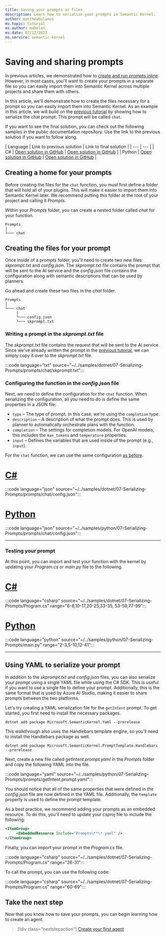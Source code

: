 ```yaml
---
title: Saving your prompts as files
description: Learn how to serialize your prompts in Semantic Kernel.
author: matthewbolanos
ms.topic: tutorial
ms.author: mabolan
ms.date: 07/12/2023
ms.service: semantic-kernel
---
```


# Saving and sharing prompts

In previous articles, we demonstrated how to [create and run prompts inline](./templatizing-prompts.md). However, in most cases, you'll want to create your prompts in a separate file so you can easily import them into Semantic Kernel across multiple projects and share them with others.

In this article, we'll demonstrate how to create the files necessary for a prompt so you can easily import them into Semantic Kernel. As an example in this article, we will build on the [previous tutorial](./templatizing-prompts.md) by showing how to serialize the chat prompt. This prompt will be called `chat`.

If you want to see the final solution, you can check out the following samples in the public documentation repository. Use the link to the previous solution if you want to follow along.

| Language  | Link to previous solution | Link to final solution |
| --- | --- |
| C# | [Open solution in GitHub](https://github.com/MicrosoftDocs/semantic-kernel-docs/tree/main/samples/dotnet/05-Nested-Functions-In-Prompts) | [Open solution in GitHub](https://github.com/MicrosoftDocs/semantic-kernel-docs/tree/main/samples/dotnet/07-Serializing-Prompts) |
| Python | [Open solution in GitHub](https://github.com/MicrosoftDocs/semantic-kernel-docs/tree/main/samples/python/05-Nested-Functions-In-Prompts) | [Open solution in GitHub](https://github.com/MicrosoftDocs/semantic-kernel-docs/tree/main/samples/python/07-Serializing-Prompts) |


## Creating a home for your prompts
Before creating the files for the `chat` function, you must first define a folder that will hold all of your plugins. This will make it easier to import them into Semantic Kernel later. We recommend putting this folder at the root of your project and calling it _Prompts_.

Within your _Prompts_ folder, you can create a nested folder called _chat_ for your function.

```directory
Prompts
│
└─── chat
```

## Creating the files for your prompt
Once inside of a prompts folder, you'll need to create two new files: _skprompt.txt_ and _config.json_. The _skprompt.txt_ file contains the prompt that will be sent to the AI service and the _config.json_ file contains the configuration along with semantic descriptions that can be used by planners.

Go ahead and create these two files in the _chat_ folder.

```directory
Prompts
│
└─── chat
     |
     └─── config.json
     └─── skprompt.txt
```

### Writing a prompt in the _skprompt.txt_ file
The _skprompt.txt_ file contains the request that will be sent to the AI service. Since we've already written the prompt in the [previous tutorial](./templatizing-prompts.md), we can simply copy it over to the _skprompt.txt_ file.

:::code language="txt" source="~/../samples/dotnet/07-Serializing-Prompts/prompts/chat/skprompt.txt":::


### Configuring the function in the _config.json_ file
Next, we need to define the configuration for the `chat` function. When serializing the configuration, all you need to do is define the same properties in a JSON file:

- `type` – The type of prompt. In this case, we're using the `completion` type.
- `description` – A description of what the prompt does. This is used by planner to automatically orchestrate plans with the function.
- `completion` – The settings for completion models. For OpenAI models, this includes the `max_tokens` and `temperature` properties.
- `input` – Defines the variables that are used inside of the prompt (e.g., `input`).

For the `chat` function, we can use the same configuration [as before](./configure-prompts.md).


# [C#](#tab/Csharp)
:::code language="json" source="~/../samples/dotnet/07-Serializing-Prompts/prompts/chat/config.json":::

# [Python](#tab/python)

:::code language="json" source="~/../samples/python/07-Serializing-Prompts/prompts/chat/config.json":::

---


### Testing your prompt
At this point, you can import and test your function with the kernel by updating your _Program.cs_ or _main.py_ file to the following.

# [C#](#tab/Csharp)
:::code language="csharp" source="~/../samples/dotnet/07-Serializing-Prompts/Program.cs" range="6-8,10-17,20-25,33-35, 53-59,77-99":::

# [Python](#tab/python)

:::code language="python" source="~/../samples/python/07-Serializing-Prompts/main.py" range="2-3,5-10,12-41":::

---

## Using YAML to serialize your prompt
In addition to the _skprompt.txt_ and _config.json_ files, you can also serialize your prompt using a single YAML file while using the C# SDK. This is useful if you want to use a single file to define your prompt. Additionally, this is the same format that is used by Azure AI Studio, making it easier to share prompts between the two platforms.

Let's try creating a YAML serialization file for the `getIntent` prompt. To get started, you first need to install the necessary packages.

```console
dotnet add package Microsoft.SemanticKernel.Yaml --prerelease
```

This walkthrough also uses the Handlebars template engine, so you'll need to install the Handlebars package as well.

```console
dotnet add package Microsoft.SemanticKernel.PromptTemplate.Handlebars --prerelease
```

Next, create a new file called _getIntent.prompt.yaml_ in the _Prompts_ folder and copy the following YAML into the file.

:::code language="yaml" source="~/../samples/python/07-Serializing-Prompts/prompts/getIntent.prompt.yaml":::

You should notice that all of the same properties that were defined in the _config.json_ file are now defined in the YAML file. Additionally, the `template` property is used to define the prompt template.

As a best practice, we recommend adding your prompts as an embedded resource. To do this, you'll need to update your _csproj_ file to include the following:

```xml
<ItemGroup>
     <EmbeddedResource Include="Prompts\**\*.yaml" />
</ItemGroup>
```

Finally, you can import your prompt in the _Program.cs_ file.

:::code language="csharp" source="~/../samples/dotnet/07-Serializing-Prompts/Program.cs" range="26-31":::

To call the prompt, you can use the following code:

:::code language="csharp" source="~/../samples/dotnet/07-Serializing-Prompts/Program.cs" range="60-69":::



## Take the next step
Now that you know how to save your prompts, you can begin learning how to create an agent.

> [!div class="nextstepaction"]
> [Create your first agent](../agents/index.md)